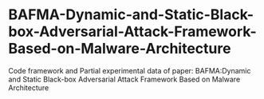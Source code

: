 # BAFMA-Dynamic-and-Static-Black-box-Adversarial-Attack-Framework-Based-on-Malware-Architecture
Code framework and Partial experimental data of paper: BAFMA:Dynamic and Static Black-box Adversarial Attack Framework Based on Malware Architecture
